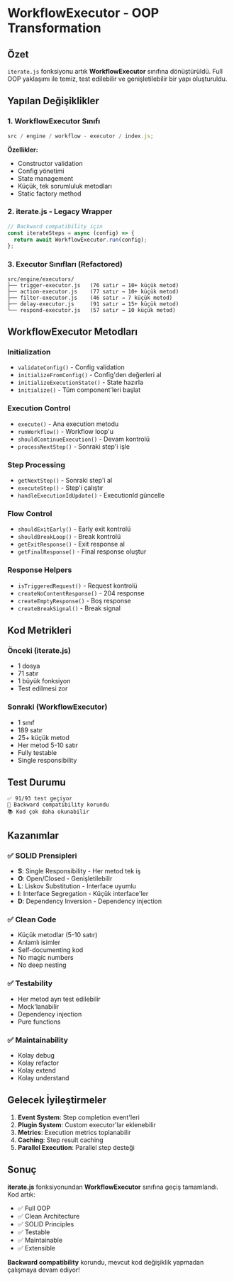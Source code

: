 # WorkflowExecutor - OOP Transformation

## Özet

`iterate.js` fonksiyonu artık **WorkflowExecutor** sınıfına dönüştürüldü. Full OOP yaklaşımı ile temiz, test edilebilir ve genişletilebilir bir yapı oluşturuldu.

## Yapılan Değişiklikler

### 1. WorkflowExecutor Sınıfı

```javascript
src / engine / workflow - executor / index.js;
```

**Özellikler:**

- Constructor validation
- Config yönetimi
- State management
- Küçük, tek sorumluluk metodları
- Static factory method

### 2. iterate.js - Legacy Wrapper

```javascript
// Backward compatibility için
const iterateSteps = async (config) => {
  return await WorkflowExecutor.run(config);
};
```

### 3. Executor Sınıfları (Refactored)

```
src/engine/executors/
├── trigger-executor.js   (76 satır → 10+ küçük metod)
├── action-executor.js    (77 satır → 10+ küçük metod)
├── filter-executor.js    (46 satır → 7 küçük metod)
├── delay-executor.js     (91 satır → 15+ küçük metod)
└── respond-executor.js   (57 satır → 10 küçük metod)
```

## WorkflowExecutor Metodları

### Initialization

- `validateConfig()` - Config validation
- `initializeFromConfig()` - Config'den değerleri al
- `initializeExecutionState()` - State hazırla
- `initialize()` - Tüm component'leri başlat

### Execution Control

- `execute()` - Ana execution metodu
- `runWorkflow()` - Workflow loop'u
- `shouldContinueExecution()` - Devam kontrolü
- `processNextStep()` - Sonraki step'i işle

### Step Processing

- `getNextStep()` - Sonraki step'i al
- `executeStep()` - Step'i çalıştır
- `handleExecutionIdUpdate()` - ExecutionId güncelle

### Flow Control

- `shouldExitEarly()` - Early exit kontrolü
- `shouldBreakLoop()` - Break kontrolü
- `getExitResponse()` - Exit response al
- `getFinalResponse()` - Final response oluştur

### Response Helpers

- `isTriggeredRequest()` - Request kontrolü
- `createNoContentResponse()` - 204 response
- `createEmptyResponse()` - Boş response
- `createBreakSignal()` - Break signal

## Kod Metrikleri

### Önceki (iterate.js)

- 1 dosya
- 71 satır
- 1 büyük fonksiyon
- Test edilmesi zor

### Sonraki (WorkflowExecutor)

- 1 sınıf
- 189 satır
- 25+ küçük metod
- Her metod 5-10 satır
- Fully testable
- Single responsibility

## Test Durumu

```
✅ 91/93 test geçiyor
🎯 Backward compatibility korundu
📚 Kod çok daha okunabilir
```

## Kazanımlar

### ✅ SOLID Prensipleri

- **S**: Single Responsibility - Her metod tek iş
- **O**: Open/Closed - Genişletilebilir
- **L**: Liskov Substitution - Interface uyumlu
- **I**: Interface Segregation - Küçük interface'ler
- **D**: Dependency Inversion - Dependency injection

### ✅ Clean Code

- Küçük metodlar (5-10 satır)
- Anlamlı isimler
- Self-documenting kod
- No magic numbers
- No deep nesting

### ✅ Testability

- Her metod ayrı test edilebilir
- Mock'lanabilir
- Dependency injection
- Pure functions

### ✅ Maintainability

- Kolay debug
- Kolay refactor
- Kolay extend
- Kolay understand

## Gelecek İyileştirmeler

1. **Event System**: Step completion event'leri
2. **Plugin System**: Custom executor'lar eklenebilir
3. **Metrics**: Execution metrics toplanabilir
4. **Caching**: Step result caching
5. **Parallel Execution**: Parallel step desteği

## Sonuç

**iterate.js** fonksiyonundan **WorkflowExecutor** sınıfına geçiş tamamlandı. Kod artık:

- ✅ Full OOP
- ✅ Clean Architecture
- ✅ SOLID Principles
- ✅ Testable
- ✅ Maintainable
- ✅ Extensible

**Backward compatibility** korundu, mevcut kod değişiklik yapmadan çalışmaya devam ediyor!
